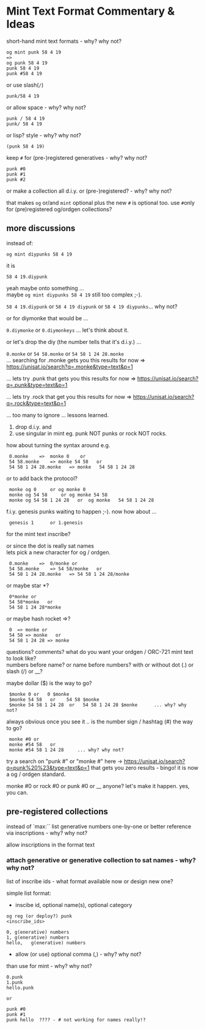 # Mint Text Format Commentary & Ideas

short-hand mint text formats - why? why not?

```
og mint punk 58 4 19
=>
og punk 58 4 19
punk 58 4 19
punk #58 4 19
```

or use slash(`/`) 

```
punk/58 4 19
```

or allow space - why? why not?

```
punk / 58 4 19
punk/ 58 4 19
```

or lisp? style - why? why not?
```
(punk 58 4 19)
```



keep `#` for (pre-)registered generatives - why? why not?

```
punk #0
punk #1
punk #2
```

or make a collection all d.i.y. or (pre-)registered? - why? why not?

that makes `og` or/and `mint` optional
plus the new `#` is optional too. use `#`only for (pre)registered og/ordgen collections? 



## more discussions

instead of:

    og mint diypunks 58 4 19

it is

    58 4 19.diypunk

yeah maybe onto something ...  
maybe `og mint diypunks 58 4 19` still too complex ;-). 

`58 4 19.diypunk`  or `58 4 19 diypunk` or `58 4 19 diypunks`... why not?

or for diymonke that would be ...

`0.diymonke`   or `0.diymonkeys`   ...  let's think about it.

or let's drop the diy  (the number tells that it's d.i.y.) ...

`0.monke`  or  `54 58.monke`   or `54 58 1 24 28.monke`  
... searching for .monke  gets you this results for now =>  <https://unisat.io/search?q=.monke&type=text&p=1>

... lets try .punk that gets you this results for now => <https://unisat.io/search?q=.punk&type=text&p=1>

... lets  try .rock that get you this results for now => <https://unisat.io/search?q=.rock&type=text&p=1> 

... too many to ignore ...  lessons learned.  

1. drop d.i.y. and 
2. use singular in mint  eg.  punk NOT punks  or rock NOT rocks. 

how about  turning the syntax around e.g.

     0.monke    =>  monke 0    or
     54 58.monke    => monke 54 58   or 
     54 58 1 24 28.monke   => monke   54 58 1 24 28

or to add back the protocol?

     monke og 0     or og monke 0
     monke og 54 58     or og monke 54 58
     monke og 54 58 1 24 28   or  og monke   54 58 1 24 28 

f.i.y. genesis punks waiting to happen ;-).   now how about ...

     genesis 1      or 1.genesis      
     
for the mint text inscribe?

or since the dot is really sat names  
lets pick a new character for og / ordgen. 

     0.monke    =>  0/monke or
     54 58.monke    => 54 58/monke   or 
     54 58 1 24 28.monke   => 54 58 1 24 28/monke 

or maybe star \*?

     0*monke or
     54 58*monke   or 
     54 58 1 24 28*monke 

or maybe  hash rocket =>?

     0  => monke or
     54 58 => monke   or 
     54 58 1 24 28 => monke


questions? comments? what do you want your ordgen / ORC-721 mint text to look like?  
numbers before name? or name before numbers? with or without dot (.) or slash (/) or __?


maybe dollar ($) is the way to go? 

     $monke 0 or   0 $monke
     $monke 54 58   or    54 58 $monke
     $monke 54 58 1 24 28  or   54 58 1 24 28 $monke      ... why? why not? 


always obvious once you see it .. is the number sign / hashtag (#) the way to go? 

     monke #0 or
     monke #54 58   or
     monke #54 58 1 24 28     ... why? why not?

try a search on "punk #" or "monke #"  here -> https://unisat.io/search?q=punk%20%23&type=text&p=1    that gets you zero results - bingo!  it is now a og / ordgen standard.


monke #0  or rock #0 or punk #0  or __    anyone?  let's make it happen. yes, you can. 






## pre-registered collections

instead of `max:`` list generative numbers one-by-one 
or  better reference via inscriptions  - why? why not?

allow inscriptions in the format text


### attach generative or generative collection to sat names - why? why not?

list of inscribe ids - what format available now or design new one?

simple list format:
- inscibe id, optional name(s), optional category


```
og reg (or deploy?) punk
<inscribe_ids>

0, g(enerative) numbers
1, g(enerative) numbers
hello,   g(enerative) numbers
```

- allow (or use) optional comma (,) - why? why not?

than use for mint - why? why not?

```
0.punk
1.punk
hello.punk

or

punk #0
punk #1
punk hello  ???? - # not working for names really!?
```
